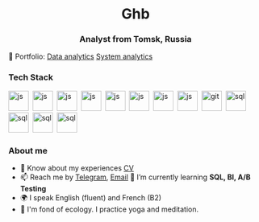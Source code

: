 <div id="header" align="center">
    <h1>Ghb </h1>
    <h3>Analyst from Tomsk, Russia</h3>
</div>

📁 Portfolio:
[Data analytics]()
[System analytics]()

### Tech Stack

<img src="https://cdn.jsdelivr.net/gh/devicons/devicon/icons/python/python-original.svg" title="js" width="40" height="40"/>&nbsp;
<img src="https://cdn.jsdelivr.net/gh/devicons/devicon/icons/pandas/pandas-original.svg" title="js" width="40" height="40"/>&nbsp;
<img src="https://cdn.jsdelivr.net/gh/devicons/devicon/icons/numpy/numpy-original.svg" title="js" width="40" height="40"/>&nbsp;
<img src="https://cdn.jsdelivr.net/gh/devicons/devicon/icons/matplotlib/matplotlib-original.svg" title="js" width="40" height="40"/>&nbsp;
<img src="https://cdn.jsdelivr.net/gh/devicons/devicon/icons/seaborn/seaborn-original.svg" title="js" width="40" height="40"/>&nbsp;
<img src="https://cdn.jsdelivr.net/gh/devicons/devicon/icons/plotly/plotly-original.svg" title="js" width="40" height="40"/>&nbsp;
<img src="https://cdn.jsdelivr.net/gh/devicons/devicon/icons/jupyter/jupyter-original.svg" title="js" width="40" height="40"/>&nbsp;
<img src="https://cdn.jsdelivr.net/gh/devicons/devicon/icons/anaconda/anaconda-original.svg" title="js" width="40" height="40"/>&nbsp;
<img src="https://cdn.jsdelivr.net/gh/devicons/devicon/icons/git/git-plain.svg" title="git" width="40" height="40"/>&nbsp;
<img src="https://cdn.jsdelivr.net/gh/devicons/devicon/icons/postgresql/postgresql-original.svg" title="sql" width="40" height="40"/>&nbsp;
<img src="https://cdn.jsdelivr.net/gh/devicons/devicon/icons/swagger/swagger-original.svg" title="sql" width="40" height="40"/>&nbsp;
<img src="https://cdn.jsdelivr.net/gh/devicons/devicon/icons/postman/postman-original.svg" title="sql" width="40" height="40"/>&nbsp;
<img src="https://cdn.jsdelivr.net/gh/devicons/devicon/icons/figma/figma-original.svg" title="sql" width="40" height="40"/>&nbsp;

### About me

- 📄 Know about my experiences [CV](cv-link)
- 📫 Reach me by [Telegram](https://t.me/apaullon09), [Email](mailto:potapovpaul09@gmail.com)
  🌱 I’m currently learning **SQL, BI, A/B Testing**
- 🌍 I speak English (fluent) and French (B2)
- 💚 I'm fond of ecology. I practice yoga and meditation.
